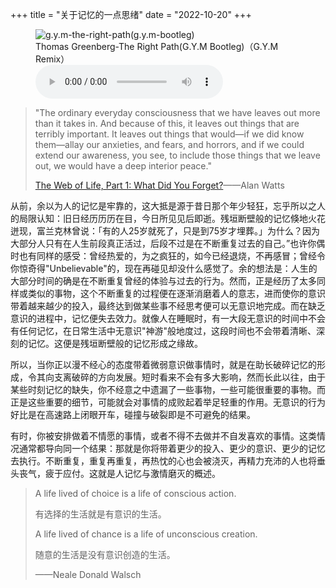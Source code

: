 +++
title = "关于记忆的一点思绪"
date = "2022-10-20"
+++

<link rel="stylesheet" href="/css/audio.min.css" />
<figure class="figure-center">
  <img src="https://static.yon.im/image/blog/thoughs-about-memories/g.y.m-the-right-path%28g.y.m-bootleg%29.jpg" alt="g.y.m-the-right-path(g.y.m-bootleg)">
  <figcaption>Thomas Greenberg-The Right Path(G.Y.M Bootleg)（G.Y.M Remix）</figcaption>
  <audio class="audio-control" controls>
    <source src="https://static.yon.im/audio/Thomas%20Greenberg-The%20Right%20Path%28G.Y.M%20Bootleg%29%EF%BC%88G.Y.M%20Remix%EF%BC%89%20-%20G.Y.M.mp3" type="audio/mpeg">
  </audio>
</figure>

> "The ordinary everyday consciousness that we have leaves out more than it takes in. And because of this, it leaves out things that are terribly important. It leaves out things that would—if we did know them—allay our anxieties, and fears, and horrors, and if we could extend our awareness, you see, to include those things that we leave out, we would have a deep interior peace."
>
> [The Web of Life, Part 1: What Did You Forget?](https://genius.com/Alan-watts-the-web-of-life-part-1-what-did-you-forget-annotated)——Alan Watts

从前，余以为人的记忆是牢靠的，这大抵是源于昔日那个年少轻狂，忘乎所以之人的局限认知：旧日经历历历在目，今日所见见后即逝。残垣断壁般的记忆倏地火花迸现，富兰克林曾说：「有的人25岁就死了，只是到75岁才埋葬。」为什么？因为大部分人只有在人生前段真正活过，后段不过是在不断重复过去的自己。”也许你偶时也有同样的感受：曾经热爱的，为之疯狂的，如今已经退烧，不再感冒；曾经令你惊奇得"Unbelievable"的，现在再碰见却没什么感觉了。余的想法是：人生的大部分时间的确是在不断重复曾经的体验与过去的行为。然而，正是经历了太多同样或类似的事物，这个不断重复的过程便在逐渐消磨着人的意志，进而使你的意识带着越来越少的投入，最终达到做某些事不经思考便可以无意识地完成。而在缺乏意识的进程中，记忆便失去效力。就像人在睡眠时，有一大段无意识的时间中不会有任何记忆，在日常生活中无意识"神游"般地度过，这段时间也不会带着清晰、深刻的记忆。这便是残垣断壁般的记忆形成之缘故。

所以，当你正以漫不经心的态度带着微弱意识做事情时，就是在助长破碎记忆的形成，令其向支离破碎的方向发展。短时看来不会有多大影响，然而长此以往，由于某些时刻记忆的缺失，你不经意之中遗漏了一些事物，一些可能很重要的事物。而正是这些重要的细节，可能就会对事情的成败起着举足轻重的作用。无意识的行为好比是在高速路上闭眼开车，碰撞与破裂即是不可避免的结果。

有时，你被安排做着不情愿的事情，或者不得不去做并不自发喜欢的事情。这类情况通常都导向同一个结果：那就是你将带着更少的投入、更少的意识、更少的记忆去执行。不断重复，重复再重复，再热忱的心也会被浇灭，再精力充沛的人也将垂头丧气，疲于应付。这就是人记忆与激情磨灭的概述。

> A life lived of choice is a life of conscious action.
>
> 有选择的生活就是有意识的生活。
>
> A life lived of chance is a life of unconscious creation.
>
> 随意的生活是没有意识创造的生活。
>
> ——Neale Donald Walsch
